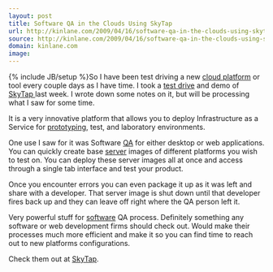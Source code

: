 ```yaml
---
layout: post
title: Software QA in the Clouds Using SkyTap
url: http://kinlane.com/2009/04/16/software-qa-in-the-clouds-using-skytap/
source: http://kinlane.com/2009/04/16/software-qa-in-the-clouds-using-skytap/
domain: kinlane.com
image: 
---
```

{% include JB/setup %}So I have been test driving a new <a class="zem_slink" title="Cloud Computing" rel="wikinvest" href="http://www.wikinvest.com/concept/Cloud_Computing">cloud platform</a> or tool every couple days as I have time. I took a <a class="zem_slink" title="Test drive" rel="wikipedia" href="http://en.wikipedia.org/wiki/Test_drive">test drive</a> and demo of <a href="http://sites.google.com/a/kinlane.com/cloud-computing/players/skytap">SkyTap </a>last week. I wrote down some notes on it, but will be processing what I saw for some time.<p></p>
It is a very innovative platform that allows you to deploy Infrastructure as a Service for <a class="zem_slink" title="Software prototyping" rel="wikipedia" href="http://en.wikipedia.org/wiki/Software_prototyping">prototyping</a>, test, and laboratory environments.<p></p>
One use I saw for it was Software <a class="zem_slink" title="Quality assurance" rel="wikipedia" href="http://en.wikipedia.org/wiki/Quality_assurance">QA</a> for either desktop or web applications. You can quickly create base <a class="zem_slink" title="Server (computing)" rel="wikipedia" href="http://en.wikipedia.org/wiki/Server_%28computing%29">server</a> images of different platforms you wish to test on. You can deploy these server images all at once and access through a single tab interface and test your product.<p></p>
Once you encounter errors you can even package it up as it was left and share with a developer. That server image is shut down until that developer fires back up and they can leave off right where the QA person left it.<p></p>
Very powerful stuff for <a class="zem_slink" title="Computer software" rel="wikipedia" href="http://en.wikipedia.org/wiki/Computer_software">software</a> QA process. Definitely something any software or web development firms should check out. Would make their processes much more efficient and make it so you can find time to reach out to new platforms configurations.<p></p>
Check them out at <a href="http://www.skytap.com">SkyTap</a>.<p></p>
<input id="gwProxy" type="hidden" /><!--Session data--><input id="jsProxy" onclick="jsCall();" type="hidden" />
